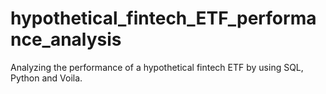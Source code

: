 # hypothetical_fintech_ETF_performance_analysis
Analyzing the performance of a hypothetical fintech ETF by using SQL, Python and Voila. 
